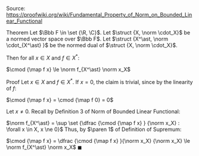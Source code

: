 # 

Source: https://proofwiki.org/wiki/Fundamental_Property_of_Norm_on_Bounded_Linear_Functional

Theorem
Let $\Bbb F \in \set {\R, \C}$. 
Let $\struct {X, \norm \cdot_X}$ be a normed vector space over $\Bbb F$.
Let $\struct {X^\ast, \norm \cdot_{X^\ast} }$ be the normed dual of $\struct {X, \norm \cdot_X}$. 

Then for all $x \in X$ and $f \in X^\ast$:

$\cmod {\map f x} \le \norm f_{X^\ast} \norm x_X$


Proof
Let $x \in X$ and $f \in X^\ast$.
If $x = 0$, the claim is trivial, since by the linearity of $f$:

$\cmod {\map f x} = \cmod {\map f 0} = 0$

Let $x \ne 0$.
Recall by Definition 3 of Norm of Bounded Linear Functional:

$\norm f_{X^\ast} = \sup \set {\dfrac {\cmod {\map f x} } {\norm x_X} : \forall x \in X, x \ne 0}$
Thus, by $\paren 1$ of Definition of Supremum:

$\cmod {\map f x} = \dfrac {\cmod {\map f x} }{\norm x_X} {\norm x_X} \le \norm f_{X^\ast} \norm x_X$
$\blacksquare$





